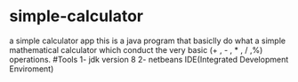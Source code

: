 # simple-calculator
a simple calculator app
this is a java program that basiclly do what a simple mathematical calculator which conduct 
the very basic (+ , - , * , / ,%) operations.
#Tools
1- jdk version 8
2- netbeans IDE(Integrated Development Enviroment)

